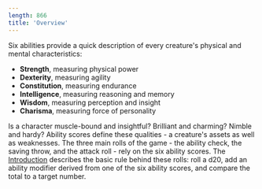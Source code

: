 ```yaml
---
length: 866
title: 'Overview'
---
```


Six abilities provide a quick description of every creature's physical and mental characteristics:

- __Strength__, measuring physical power
- __Dexterity__, measuring agility
- __Constitution__, measuring endurance
- __Intelligence__, measuring reasoning and memory
- __Wisdom__, measuring perception and insight
- __Charisma__, measuring force of personality

Is a character muscle-bound and insightful? Brilliant and charming? Nimble and hardy? Ability scores define these
qualities - a creature's assets as well as weaknesses. The three main rolls of the game - the ability check, the saving throw,
and the attack roll - rely on the six ability scores. The [Introduction](/phb/intro#how-to-play) describes the basic
rule behind these rolls: roll a d20, add an ability modifier derived from one of the six ability scores, and compare the
total to a target number.

<source-reference pages="76"></source-reference>